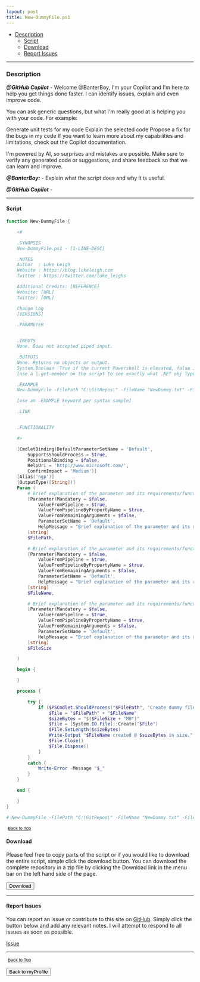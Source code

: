 ```yaml
---
layout: post
title: New-DummyFile.ps1
---
```


- [Description](#description)
  - [Script](#script)
  - [Download](#download)
  - [Report Issues](#report-issues)

---

### Description

**_@GitHub Copilot_** - Welcome @BanterBoy, I'm your Copilot and I'm here to help you get things done faster. I can identify issues, explain and even improve code.

You can ask generic questions, but what I'm really good at is helping you with your code. For example:

Generate unit tests for my code
Explain the selected code
Propose a fix for the bugs in my code
If you want to learn more about my capabilities and limitations, check out the Copilot documentation.

I'm powered by AI, so surprises and mistakes are possible. Make sure to verify any generated code or suggestions, and share feedback so that we can learn and improve.

**_@BanterBoy:_** - Explain what the script does and why it is useful.

**_@GitHub Copilot_** -

---

#### Script

```powershell
function New-DummyFile {

    <#

    .SYNOPSIS
    New-DummyFile.ps1 - [1-LINE-DESC]

    .NOTES
    Author	: Luke Leigh
    Website	: https://blog.lukeleigh.com
    Twitter	: https://twitter.com/luke_leighs

    Additional Credits: [REFERENCE]
    Website: [URL]
    Twitter: [URL]

    Change Log
    [VERSIONS]

    .PARAMETER


    .INPUTS
    None. Does not accepted piped input.

    .OUTPUTS
    None. Returns no objects or output.
    System.Boolean  True if the current Powershell is elevated, false if not.
    [use a | get-member on the script to see exactly what .NET obj TypeName is being returning for the info above]

    .EXAMPLE
    New-DummyFile -FilePath "C:\GitRepos\" -FileName "NewDummy.txt" -FileSize 32

    [use an .EXAMPLE keyword per syntax sample]

    .LINK


    .FUNCTIONALITY

    #>

    [CmdletBinding(DefaultParameterSetName = 'Default',
        SupportsShouldProcess = $true,
        PositionalBinding = $false,
        HelpUri = 'http://www.microsoft.com/',
        ConfirmImpact = 'Medium')]
    [Alias('ngp')]
    [OutputType([String])]
    Param (
        # Brief explanation of the parameter and its requirements/function
        [Parameter(Mandatory = $false,
            ValueFromPipeline = $true,
            ValueFromPipelineByPropertyName = $true,
            ValueFromRemainingArguments = $false,
            ParameterSetName = 'Default',
            HelpMessage = "Brief explanation of the parameter and its requirements/function" )]
        [string]
        $FilePath,

        # Brief explanation of the parameter and its requirements/function
        [Parameter(Mandatory = $false,
            ValueFromPipeline = $true,
            ValueFromPipelineByPropertyName = $true,
            ValueFromRemainingArguments = $false,
            ParameterSetName = 'Default',
            HelpMessage = "Brief explanation of the parameter and its requirements/function" )]
        [string]
        $FileName,

        # Brief explanation of the parameter and its requirements/function
        [Parameter(Mandatory = $false,
            ValueFromPipeline = $true,
            ValueFromPipelineByPropertyName = $true,
            ValueFromRemainingArguments = $false,
            ParameterSetName = 'Default',
            HelpMessage = "Brief explanation of the parameter and its requirements/function" )]
        [string]
        $FileSize

    )

    begin {

    }

    process {

        try {
            if ($PSCmdlet.ShouldProcess("$FilePath", "Create dummy file of size $sizeBytes")) {
                $File = "$FilePath" + "$FileName"
                $sizeBytes = "$($FileSize + "MB")"
                $File = [System.IO.File]::Create("$File")
                $File.SetLength($sizeBytes)
                Write-Output "$FileName created @ $sizeBytes in size."
                $File.Close()
                $File.Dispose()
            }
        }
        catch {
            Write-Error -Message "$_"
        }
    }

    end {

    }
}

# New-DummyFile -FilePath "C:\GitRepos\" -FileName "NewDummy.txt" -FileSize 32
```

<span style="font-size:11px;"><a href="#"><i class="fas fa-caret-up" aria-hidden="true" style="color: white; margin-right:5px;"></i>Back to Top</a></span>

#### Download

Please feel free to copy parts of the script or if you would like to download the entire script, simple click the download button. You can download the complete repository in a zip file by clicking the Download link in the menu bar on the left hand side of the page.

<button class="btn" type="submit" onclick="window.open('/PowerShell/functions/myProfile/New-DummyFile.ps1')">
    <i class="fa fa-cloud-download-alt">
    </i>
        Download
</button>

---

#### Report Issues

You can report an issue or contribute to this site on <a href="https://github.com/BanterBoy/scripts-blog/issues">GitHub</a>. Simply click the button below and add any relevant notes. I will attempt to respond to all issues as soon as possible.

<!-- Place this tag where you want the button to render. -->

<a class="github-button" href="https://github.com/BanterBoy/scripts-blog/issues/new?title=New-DummyFile.ps1&body=There is a problem with this function. Please find details below." data-show-count="true" aria-label="Issue BanterBoy/scripts-blog on GitHub">Issue</a>

---

<span style="font-size:11px;"><a href="#"><i class="fas fa-caret-up" aria-hidden="true" style="color: white; margin-right:5px;"></i>Back to Top</a></span>

<a href="/menu/_pages/myProfile.html">
    <button class="btn">
        <i class='fas fa-reply'>
        </i>
            Back to myProfile
    </button>
</a>

[1]: http://ecotrust-canada.github.io/markdown-toc
[2]: https://github.com/googlearchive/code-prettify
